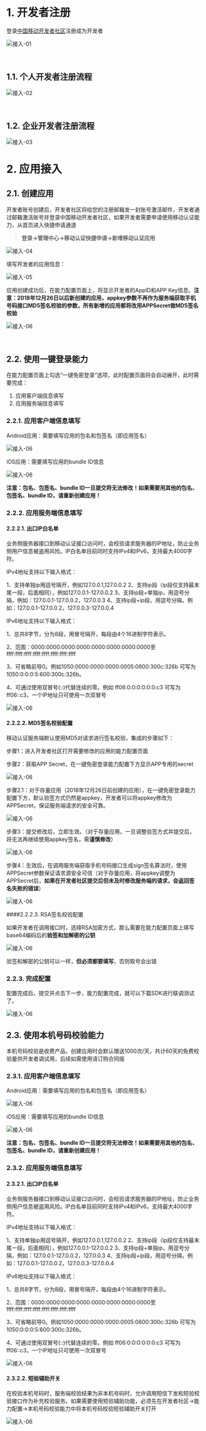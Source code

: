 # 1. 开发者注册

登录[中国移动开发者社区][1]注册成为开发者

![接入-01](image/1.png)

</br>

## 1.1. 个人开发者注册流程

![接入-02](image/2.png)

</br>

## 1.2. 企业开发者注册流程

![接入-03](image/3.png)

<div STYLE="page-break-after: always;"></div>

# 2. 应用接入

## 2.1. 创建应用

开发者账号创建后，开发者社区将给您的注册邮箱发一封账号激活邮件，开发者通过邮箱激活账号并登录中国移动开发者社区，如果开发者需要申请使用移动认证能力，从首页进入快捷申请通道

> **登录->管理中心->移动认证快捷申请->新增移动认证应用**

![接入-04](image/4.png)

填写开发者的应用信息：

![接入-05](image/5.png)

应用创建成功后，在能力配置页面上，将显示开发者的AppID和APP Key信息。**注意：2018年12月26日以后新创建的应用，appkey参数不再作为服务端获取手机号码接口MD5签名校验的参数，所有新增的应用都将改用APPSecret做MD5签名校验**

![接入-06](image/6.png)

</br>

## 2.2. 使用一键登录能力

在能力配置页面上勾选“一键免密登录”选项，此时配置页面将会自动展开，此时需要完成：

1. 应用客户端信息填写
2. 应用服务端信息填写

### 2.2.1. 应用客户端信息填写

Android应用：需要填写应用的包名和包签名（即应用签名）

![接入-06](image/7.png)

iOS应用：需要填写应用的bundle ID信息

![接入-06](image/8.png)

**注意：包名、包签名、bundle ID一旦提交将无法修改！如果需要用其他的包名、包签名、bundle ID，请重新创建应用！**

### 2.2.2. 应用服务端信息填写

#### 2.2.2.1. 出口IP白名单

业务侧服务器接口到移动认证接口访问时，会校验请求服务器的IP地址，防止业务侧用户信息被盗用风险。IP白名单目前同时支持IPv4和IPv6，支持最大4000字符。

IPv4地址支持以下输入格式：

1、支持单独ip用逗号隔开，例如127.0.0.1,127.0.0.2
2、支持ip段（ip段仅支持最末尾一段，后面相同），例如127.0.0.1-127.0.0.2
3、支持ip段+单独ip，用逗号分隔，例如：127.0.0.1-127.0.0.2，127.0.0.3
4、支持ip段+ip段，用逗号分隔，例如：127.0.0.1-127.0.0.2，127.0.0.3-127.0.0.4

IPv6地址支持以下输入格式：

1、总共8字节，分为8段，用冒号隔开，每段由4个16进制字符表示。

2、范围：0000:0000:0000:0000:0000:0000:0000:0000至ffff:ffff:ffff:ffff:ffff:ffff:ffff:ffff

3、可省略前导0。例如1050:0000:0000:0000:0005:0600:300c:326b 可写为 1050:0:0:0:5:600:300c:326b。

4、可通过使用双冒号(::)代替连续的零。例如 ff06:0:0:0:0:0:0:c3 可写为 ff06::c3，一个IP地址只可使用一次双冒号

![接入-06](image/9.png)

#### 2.2.2.2. MD5签名校验配置

移动认证服务端默认使用MD5对请求进行签名校验，集成的步骤如下：

步骤1：进入开发者社区打开需要修改的应用的能力配置页面

步骤2：获取APP Secret，在一键免密登录能力配置下方显示APP专用的secret

![接入-06](image/17.png)

步骤2.1：对于存量应用（2018年12月26日前创建的应用），在一键免密登录能力配置下方，默认验签方式仍然是appkey，开发者可以将appkey修改为APPSecret，保证服务端请求的安全可靠。

![接入-06](image/16.png)

步骤3：提交修改后，立即生效。（对于存量应用，一旦调整验签方式并提交后，将无法再继续使用appkey签名，需**谨慎修改**）

![接入-06](image/18.png)

步骤4：生效后，在调用服务端获取手机号码接口生成sign签名算法时，使用APPSecret参数保证请求源安全可信（对于存量应用，将appkey调整为APPSecret后，**如果在开发者社区提交后但未及时修改服务端的请求，会返回签名失败的错误**）

![接入-06](image/19.png)

####2.2.2.3. RSA签名校验配置

如果开发者在调用接口时，选择RSA加密方式，那么需要在能力配置页面上填写base64编码后的**验签和加解密的公钥**

![接入-06](image/10.png)

验签和解密的公钥可以一样，**但必须都要填写**，否则取号会出错

### 2.2.3. 完成配置

配置完成后，提交并点击下一步，能力配置完成，就可以下载SDK进行联调测试了。

![接入-06](image/18.png)



## 2.3. 使用本机号码校验能力

本机号码校验是收费产品，创建应用时会默认赠送1000次/天，共计60天的免费校验量供开发者调试用，后续如需使用请订购合同版

### 2.3.1. 应用客户端信息填写

Android应用：需要填写应用的包名和包签名（即应用签名）

![接入-06](image/7.png)

iOS应用：需要填写应用的bundle ID信息

![接入-06](image/8.png)

**注意：包名、包签名、bundle ID一旦提交将无法修改！如果需要用其他的包名、包签名、bundle ID，请重新创建应用！**

### 2.3.2. 应用服务端信息填写

#### 2.3.2.1. 出口IP白名单

业务侧服务器接口到移动认证接口访问时，会校验请求服务器的IP地址，防止业务侧用户信息被盗用风险。IP白名单目前同时支持IPv4和IPv6，支持最大4000字符。

IPv4地址支持以下输入格式：

1、支持单独ip用逗号隔开，例如127.0.0.1,127.0.0.2
2、支持ip段（ip段仅支持最末尾一段，后面相同），例如127.0.0.1-127.0.0.2
3、支持ip段+单独ip，用逗号分隔，例如：127.0.0.1-127.0.0.2，127.0.0.3
4、支持ip段+ip段，用逗号分隔，例如：127.0.0.1-127.0.0.2，127.0.0.3-127.0.0.4

IPv6地址支持以下输入格式：

1、总共8字节，分为8段，用冒号隔开，每段由4个16进制字符表示。

2、范围：0000:0000:0000:0000:0000:0000:0000:0000至ffff:ffff:ffff:ffff:ffff:ffff:ffff:ffff

3、可省略前导0。例如1050:0000:0000:0000:0005:0600:300c:326b 可写为 1050:0:0:0:5:600:300c:326b。

4、可通过使用双冒号(::)代替连续的零。例如 ff06:0:0:0:0:0:0:c3 可写为 ff06::c3，一个IP地址只可使用一次双冒号

![接入-06](image/14.png)

#### 2.3.2.2. 短验辅助开关

在校验本机号码时，服务端校验结果为非本机号码时，允许调用短信下发和短验校验接口作为补充校验服务。如果需要使用短验辅助功能，必须先在开发者社区->能力配置->本机号码校验能力中将本机号码校验短验辅助开关打开

![接入-06](image/15.png)



[1]: http://dev.10086.cn/	"开发者社区"
[2]: http://dev.10086.cn/cmpassport/download/gensignature.apk	"签名获取工具"
